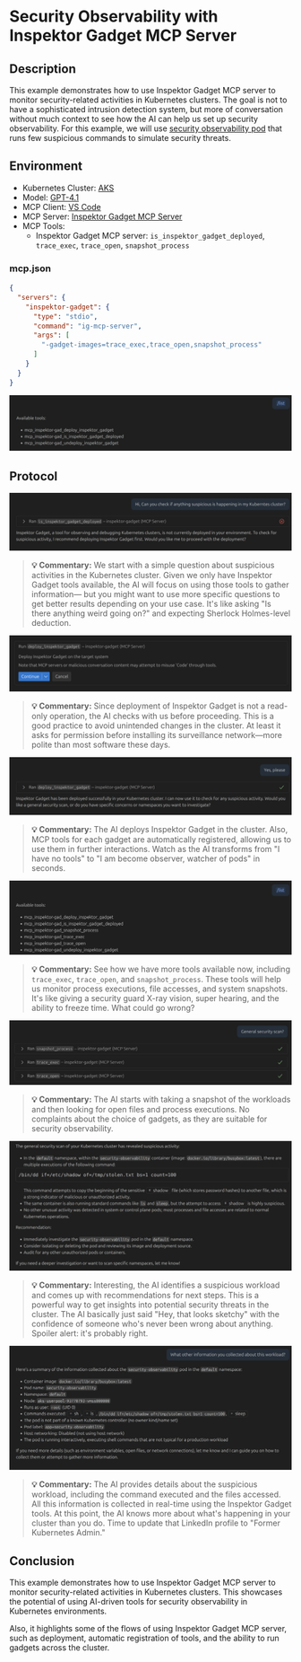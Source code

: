 # Security Observability with Inspektor Gadget MCP Server

## Description
This example demonstrates how to use Inspektor Gadget MCP server to monitor security-related activities in Kubernetes clusters. The goal is not to have a sophisticated intrusion detection system, but more of conversation without much context to see how the AI can help us set up security observability.
For this example, we will use [security observability pod](security-observability-pod.yaml) that runs few suspicious commands to simulate security threats.

## Environment
- Kubernetes Cluster: [AKS](https://azure.microsoft.com/en-us/products/kubernetes-service)
- Model: [GPT-4.1](https://openai.com/index/gpt-4-1/)
- MCP Client: [VS Code](https://code.visualstudio.com/docs/copilot/chat/mcp-servers)
- MCP Server: [Inspektor Gadget MCP Server](https://github.com/inspektor-gadget/ig-mcp-server)
- MCP Tools:
    - Inspektor Gadget MCP server: `is_inspektor_gadget_deployed`, `trace_exec`, `trace_open`, `snapshot_process`

### mcp.json

```json
{
  "servers": {
    "inspektor-gadget": {
      "type": "stdio",
      "command": "ig-mcp-server",
      "args": [
        "-gadget-images=trace_exec,trace_open,snapshot_process"
      ]
    }
  }
}
```

![Tools](media/initial-tools.png)

## Protocol

![Initial Prompt](media/initial-prompt.png)

> **💡 Commentary:** We start with a simple question about suspicious activities in the Kubernetes cluster. Given we only have Inspektor Gadget tools available, the AI will focus on using those tools to gather information—
> but you might want to use more specific questions to get better results depending on your use case. It's like asking "Is there anything weird going on?" and expecting Sherlock Holmes-level deduction.

![Deployment of Inspektor Gadget](media/deployment-confirmation.png)

> **💡 Commentary:** Since deployment of Inspektor Gadget is not a read-only operation, the AI checks with us before proceeding. This is a good practice to avoid unintended changes in the cluster.
> At least it asks for permission before installing its surveillance network—more polite than most software these days.

![Deployment](media/deployment.png)

> **💡 Commentary:** The AI deploys Inspektor Gadget in the cluster. Also, MCP tools for each gadget are automatically registered, allowing us to use them in further interactions.
> Watch as the AI transforms from "I have no tools" to "I am become observer, watcher of pods" in seconds.

![Tools](media/tools.png)

> **💡 Commentary:** See how we have more tools available now, including `trace_exec`, `trace_open`, and `snapshot_process`. These tools will help us monitor process executions, file accesses, and system snapshots.
> It's like giving a security guard X-ray vision, super hearing, and the ability to freeze time. What could go wrong?

![Gadgets](media/gadgets.png)

> **💡 Commentary:** The AI starts with taking a snapshot of the workloads and then looking for open files and process executions. No complaints about the choice of gadgets, as they are suitable for security observability.

![Analysis](media/analysis.png)

> **💡 Commentary:** Interesting, the AI identifies a suspicious workload and comes up with recommendations for next steps. This is a powerful way to get insights into potential security threats in the cluster.
> The AI basically just said "Hey, that looks sketchy" with the confidence of someone who's never been wrong about anything. Spoiler alert: it's probably right.

![Workload](media/workload.png)

> **💡 Commentary:** The AI provides details about the suspicious workload, including the command executed and the files accessed. All this information is collected in real-time using the Inspektor Gadget tools.
> At this point, the AI knows more about what's happening in your cluster than you do. Time to update that LinkedIn profile to "Former Kubernetes Admin."

## Conclusion

This example demonstrates how to use Inspektor Gadget MCP server to monitor security-related activities in Kubernetes clusters. This showcases the potential of using AI-driven tools for security observability in Kubernetes environments.

Also, it highlights some of the flows of using Inspektor Gadget MCP server, such as deployment, automatic registration of tools, and the ability to run gadgets across the cluster.
